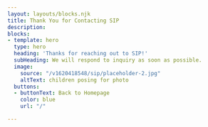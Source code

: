 ```yaml
---
layout: layouts/blocks.njk
title: Thank You for Contacting SIP
description:
blocks:
- template: hero
  type: hero
  heading: 'Thanks for reaching out to SIP!'
  subHeading: We will respond to inquiry as soon as possible.
  image:
    source: "/v1620418548/sip/placeholder-2.jpg"
    altText: children posing for photo
  buttons:
  - buttonText: Back to Homepage
    color: blue
    url: "/"

---
```

